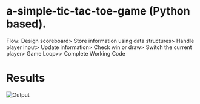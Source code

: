# a-simple-tic-tac-toe-game (Python based).

Flow: Design scoreboard> Store information using data structures> Handle player input> Update information> Check win or draw> Switch the current player> Game Loop>> Complete Working Code

# Results
![Output](cutput.gif)
